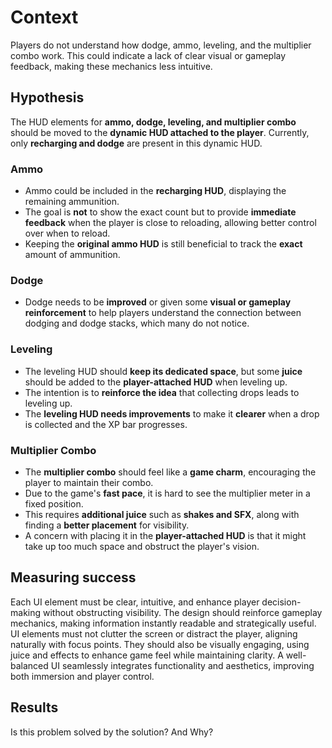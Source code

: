# Context

Players do not understand how dodge, ammo, leveling, and the multiplier combo work. This could indicate a lack of clear visual or gameplay feedback, making these mechanics less intuitive.
## Hypothesis

The HUD elements for **ammo, dodge, leveling, and multiplier combo** should be moved to the **dynamic HUD attached to the player**. Currently, only **recharging and dodge** are present in this dynamic HUD.

### **Ammo**
- Ammo could be included in the **recharging HUD**, displaying the remaining ammunition.
- The goal is **not** to show the exact count but to provide **immediate feedback** when the player is close to reloading, allowing better control over when to reload.
- Keeping the **original ammo HUD** is still beneficial to track the **exact** amount of ammunition.

### **Dodge**
- Dodge needs to be **improved** or given some **visual or gameplay reinforcement** to help players understand the connection between dodging and dodge stacks, which many do not notice.

### **Leveling**
- The leveling HUD should **keep its dedicated space**, but some **juice** should be added to the **player-attached HUD** when leveling up.
- The intention is to **reinforce the idea** that collecting drops leads to leveling up.
- The **leveling HUD needs improvements** to make it **clearer** when a drop is collected and the XP bar progresses.

### **Multiplier Combo**
- The **multiplier combo** should feel like a **game charm**, encouraging the player to maintain their combo.
- Due to the game's **fast pace**, it is hard to see the multiplier meter in a fixed position.
- This requires **additional juice** such as **shakes and SFX**, along with finding a **better placement** for visibility.
- A concern with placing it in the **player-attached HUD** is that it might take up too much space and obstruct the player's vision.


## Measuring success

Each UI element must be clear, intuitive, and enhance player decision-making without obstructing visibility. The design should reinforce gameplay mechanics, making information instantly readable and strategically useful.    UI elements must not clutter the screen or distract the player, aligning naturally with focus points. They should also be visually engaging, using juice and effects to enhance game feel while maintaining clarity. A well-balanced UI seamlessly integrates functionality and aesthetics, improving both immersion and player control.

## Results

Is this problem solved by the solution? And Why?
